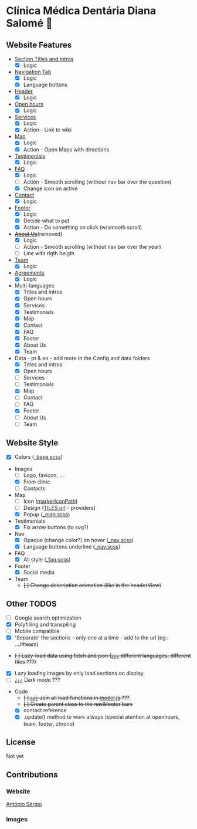# Clínica Médica Dentária Diana Salomé :tooth:

## Website Features

- [Section Titles and Intros](./src/js/Views/sectionView.js)
  - [x] Logic
- [Navigation Tab](./src/js/Views/navView.js)
  - [x] Logic
  - [x] Language buttons
- [Header](./src/js/Views/headerView.js)
  - [x] Logic
- [Open hours](./src/js/Views/openHoursView.js)
  - [x] Logic
- [Services](./src/js/Views/servicesView.js)
  - [x] Logic
  - [x] Action - Link to wiki
- [Map](./src/js/Views/map.js)
  - [x] Logic
  - [x] Action - Open Maps with directions
- [Testimonials](./src/js/Views/sliderView.js)
  - [x] Logic
- [FAQ](./src/js/Views/faqView.js)
  - [x] Logic
  - [ ] Action - Smooth scrolling (without nav bar over the question)
  - [x] Change icon on active
  <!-- - [Contact form](./src/js/Views/modalView.js):
  - [ ] Logic
  - [x] Modal Logic
  - [ ] Choose how to contact:
    - ~~mailto + form~~
    - mailto + name input
    - mailto link + phone link
    - PostMail API
    - Form submition with netlify -->
- [Contact](./src/js/Views/contactsView.js)
  - [x] Logic
- [Footer](./src/js/Views/footerView.js)
  - [x] Logic
  - [x] Decide what to put
  - [x] Action - Do something on click (w/smooth scroll)
- ~~[About Us](./src/js/Views/chronoView.js)~~(removed)
  - [x] Logic
  - [ ] Action - Smooth scrolling (without nav bar over the year)
  - [ ] Line with rigth heigth
- [Team](./src/js/Views/teamView.js)
  - [x] Logic
- [Agreements](./src/js/Views/agreementsView.js)
  - [x] Logic
- Multi-languages
  - [x] Titles and intros
  - [x] Open hours
  - [x] Services
  - [x] Testimonials
  - [x] Map
  - [x] Contact
  - [x] FAQ
  - [x] Footer
  - [x] About Us
  - [x] Team
- Data - pt & en - add more in the Config and data folders
  - [x] Titles and intros
  - [x] Open hours
  - [ ] Services
  - [ ] Testimonials
  - [x] Map
  - [ ] Contact
  - [ ] FAQ
  - [x] Footer
  - [ ] About Us
  - [ ] Team

## Website Style

- [x] Colors ([\_base.scss](./src/sass/_base.scss))
- Images
  - [ ] Logo, favicon, ...
  - [x] From clinic
  - [ ] Contacts
- Map
  - [ ] Icon ([markerIconPath](./src/js/Config/mapConfig.js))
  - [ ] Design ([TILES.url](./src/js/Config/mapConfig.js) - providers)
  - [x] Popup ([\_map.scss](./src/sass/_map.scss))
- Testimonials
  - [x] Fix arrow buttons (to svg?)
- Nav
  - [x] Opaque (change color?) on hover ([\_nav.scss](./src/sass/_nav.scss))
  - [x] Language buttons underline ([\_nav.scss](./src/sass/_nav.scss))
- FAQ
  - [x] All style ([\_faq.scss](./src/sass/_faq.scss))
- Footer
  - [x] Social media
- Team
  - ~~[ ] Change description animation (like in the headerView)~~

## Other TODOS

- [ ] Google search optimization
- [x] Polyfilling and transpiling
- [ ] Mobile compatible
- [x] 'Separate' the sections - only one at a time - add to the url (eg.: .../#team)
- ~~[ ] Lazy-load data using fetch and json (¿¿¿ different languages, different files ???)~~
- [x] Lazy loading images by only load sections on display.
- [ ] ¿¿¿ Dark mode ???
- Code
  - ~~[ ] ¿¿¿ Join all load functions in [model.js](./src/js/model.js) ???~~
  - ~~[ ] Create parent class to the nav&footer bars~~
  - [x] contact reference
  - [x] .update() method to work always (special atention at openhours, team, footer, chrono)

## License

Not yet

## Contributions

### Website

[António Sérgio](https://github.com/AntonioSergioDM)

### Images

<!-- [Carlos Daniel](https://) -->

